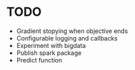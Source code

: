 TODO
====

- Gradient stopying when objective ends
- Configurable logging and callbacks
- Experiment with bigdata
- Publish spark package
- Predict function
